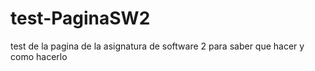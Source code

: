 # test-PaginaSW2
test de la pagina de la asignatura de software 2 para saber que hacer y como hacerlo
